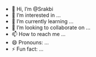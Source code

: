 - 👋 Hi, I’m @Srakbi
- 👀 I’m interested in ...
- 🌱 I’m currently learning ...
- 💞️ I’m looking to collaborate on ...
- 📫 How to reach me ...
- 😄 Pronouns: ...
- ⚡ Fun fact: ...

<!---
Srakbi/Srakbi is a ✨ special ✨ repository because its `README.md` (this file) appears on your GitHub profile.
You can click the Preview link to take a look at your changes.
--->
